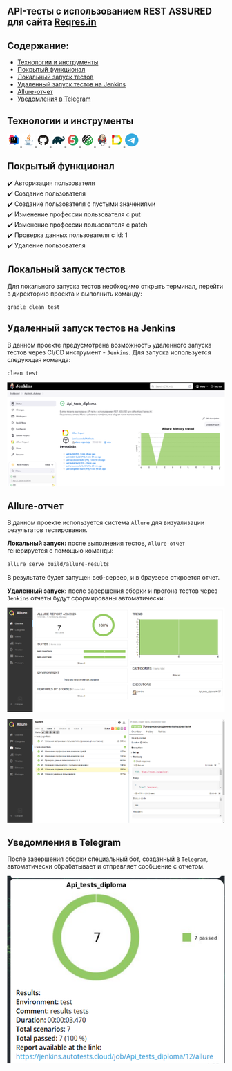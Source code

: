 ## API-тесты с использованием REST ASSURED для сайта [Reqres.in](https://reqres.in)

## Содержание:
- <a href="#technologies">Технологии и инструменты</a> 
- <a href="#test-cases">Покрытый функционал</a>
- <a href="#RuningTests">Локальный запуск тестов</a>
- <a href="#Jenkins">Удаленный запуск тестов на Jenkins</a>
- <a href="#allure">Allure-отчет</a>
- <a href="#telegram">Уведомления в Telegram</a>
 
 <a id="technologies"></a>
 ## Технологии и инструменты

 <p align="left">
<a href="https://www.jetbrains.com/idea/"><img width="6%" title="IntelliJ IDEA" src="assets/Idea.svg">
<a href="https://www.java.com/"><img width="6%" title="Java" src="assets/Java.svg">
<a href="https://github.com/"><img width="6%" title="GitHub" src="assets/GitHub.svg">
<a href="https://gradle.org/"><img width="6%" title="Gradle" src="assets/Gradle.svg">
<a href="https://junit.org/junit5/"><img width="6%" title="Junit5" src="assets/Junit5.svg">
<a href="https://rest-assured.io/"><img width="6%" title="RestAssured" src="assets/RestAssured.svg">
<a href="https://www.jenkins.io/"><img width="6%" title="Jenkins" src="assets/Jenkins.svg">
<a href="https://github.com/allure-framework/allure2"><img width="6%" title="Allure" src="assets/Allure.svg">
<a href="https://telegram.org/"><img width="6%" title="Telegram" src="assets/Telegram.svg">

   
<a id="test-cases"></a>
## Покрытый функционал
:heavy_check_mark: Авторизация пользователя \
:heavy_check_mark: Cоздание пользователя \
:heavy_check_mark: Создание пользователя с пустыми значениями \
:heavy_check_mark: Изменение профессии пользователя c put \
:heavy_check_mark: Изменение профессии пользователя c patch \
:heavy_check_mark: Проверка данных пользователя с id: 1 \
:heavy_check_mark: Удаление пользователя
  
<a id="RuningTests"></a>
## Локальный запуск тестов
Для локального запуска тестов необходимо открыть терминал, перейти в директорию проекта и выполнить команду:
```
gradle clean test
```

<a id="Jenkins"></a>
## Удаленный запуск тестов на Jenkins
В данном проекте предусмотрена возможность удаленного запуска тестов через CI/CD инструмент - <code>Jenkins</code>. 
Для запуска используется следующая команда:
```
clean test
```


<p align="center">
<img title="Allure Overview Dashboard" src="assets/jenkins.png" >
</p>

<a id="allure"></a>
## Allure-отчет 
В данном проекте используется система <code>Allure</code> для визуализации результатов тестирования. 

**Локальный запуск:** после выполнения тестов, <code>Allure-отчет</code> генерируется с помощью команды:
```bash
allure serve build/allure-results
```
В результате будет запущен веб-сервер, и в браузере откроется отчет. 

**Удаленный запуск:** 
после завершения сборки и прогона тестов через <code>Jenkins</code> отчеты будут сформированы автоматически:
<p align="center">
<img title="Allure Overview Dashboard" src="assets/allure1.png" >
</p>
<p align="center">
<img title="Allure Overview Dashboard" src="assets/allure3.png" >
</p>

<a id="telegram"></a>
## Уведомления в Telegram
После завершения сборки специальный бот, созданный в <code>Telegram</code>, автоматически обрабатывает и отправляет сообщение с отчетом.

<p align="center">
<img title="Allure Overview Dashboard" src="assets/allure2.png" >
</p>


 
